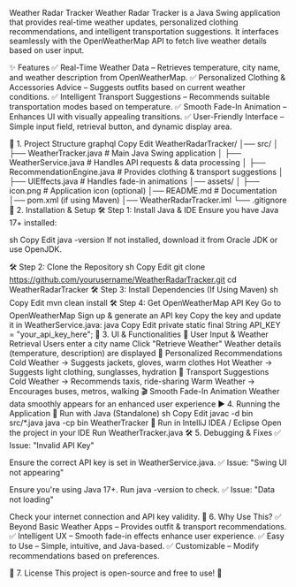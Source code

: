 Weather Radar Tracker
Weather Radar Tracker is a Java Swing application that provides real-time weather updates, personalized clothing recommendations, and intelligent transportation suggestions. It interfaces seamlessly with the OpenWeatherMap API to fetch live weather details based on user input.

✨ Features
✅ Real-Time Weather Data – Retrieves temperature, city name, and weather description from OpenWeatherMap.
✅ Personalized Clothing & Accessories Advice – Suggests outfits based on current weather conditions.
✅ Intelligent Transport Suggestions – Recommends suitable transportation modes based on temperature.
✅ Smooth Fade-In Animation – Enhances UI with visually appealing transitions.
✅ User-Friendly Interface – Simple input field, retrieval button, and dynamic display area.

📂 1. Project Structure
graphql
Copy
Edit
WeatherRadarTracker/
│── src/
│   ├── WeatherTracker.java   # Main Java Swing application
│   ├── WeatherService.java   # Handles API requests & data processing
│   ├── RecommendationEngine.java   # Provides clothing & transport suggestions
│   ├── UIEffects.java   # Handles fade-in animations
│── assets/
│   ├── icon.png   # Application icon (optional)
│── README.md   # Documentation
│── pom.xml (if using Maven)
│── WeatherRadarTracker.iml
└── .gitignore
🚀 2. Installation & Setup
🛠 Step 1: Install Java & IDE
Ensure you have Java 17+ installed:

sh
Copy
Edit
java -version
If not installed, download it from Oracle JDK or use OpenJDK.

🛠 Step 2: Clone the Repository
sh
Copy
Edit
git clone https://github.com/yourusername/WeatherRadarTracker.git
cd WeatherRadarTracker
🛠 Step 3: Install Dependencies (If Using Maven)
sh
Copy
Edit
mvn clean install
🛠 Step 4: Get OpenWeatherMap API Key
Go to OpenWeatherMap
Sign up & generate an API key
Copy the key and update it in WeatherService.java:
java
Copy
Edit
private static final String API_KEY = "your_api_key_here";
🎨 3. UI & Functionalities
📍 User Input & Weather Retrieval
Users enter a city name
Click "Retrieve Weather"
Weather details (temperature, description) are displayed
👕 Personalized Recommendations
Cold Weather → Suggests jackets, gloves, warm clothes
Hot Weather → Suggests light clothing, sunglasses, hydration
🚕 Transport Suggestions
Cold Weather → Recommends taxis, ride-sharing
Warm Weather → Encourages buses, metros, walking
🎬 Smooth Fade-In Animation
Weather data smoothly appears for an enhanced user experience
▶️ 4. Running the Application
🏃 Run with Java (Standalone)
sh
Copy
Edit
javac -d bin src/*.java
java -cp bin WeatherTracker
🏃 Run in IntelliJ IDEA / Eclipse
Open the project in your IDE
Run WeatherTracker.java
🛠 5. Debugging & Fixes
✅ Issue: "Invalid API Key"

Ensure the correct API key is set in WeatherService.java.
✅ Issue: "Swing UI not appearing"

Ensure you're using Java 17+. Run java -version to check.
✅ Issue: "Data not loading"

Check your internet connection and API key validity.
🎯 6. Why Use This?
✅ Beyond Basic Weather Apps – Provides outfit & transport recommendations.
✅ Intelligent UX – Smooth fade-in effects enhance user experience.
✅ Easy to Use – Simple, intuitive, and Java-based.
✅ Customizable – Modify recommendations based on preferences.

📜 7. License
This project is open-source and free to use! 🚀
